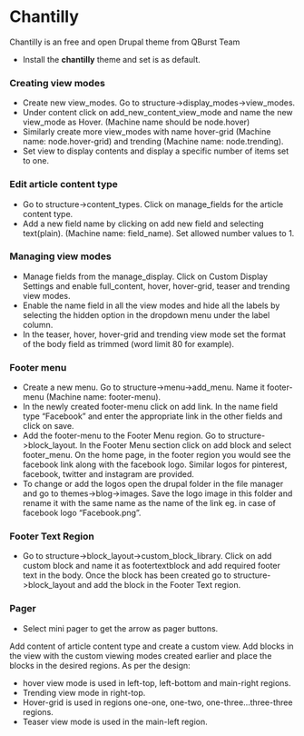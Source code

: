 # Chantilly

Chantilly is an free and open Drupal theme from QBurst Team

* Install the **chantilly** theme and set is as default.

### Creating view modes ###

* Create new view_modes. Go to structure->display_modes->view_modes.
* Under content click on add_new_content_view_mode and name the new view_mode as Hover. (Machine name should be node.hover)
* Similarly create more view_modes with name hover-grid (Machine name: node.hover-grid) and trending (Machine name: node.trending).
* Set view to display contents and display a specific number of items set to one.

### Edit article content type ###

* Go to structure->content_types. Click on manage_fields for the article content type.
* Add a new field name by clicking on add new field and selecting text(plain). (Machine name: field_name). Set allowed number values to 1.

### Managing view modes ###

* Manage fields from the manage_display. Click on Custom Display Settings and enable full_content, hover, hover-grid, teaser and trending view modes.
* Enable the name field in all the view modes and hide all the labels by selecting the hidden option in the dropdown menu under the label column. 
* In the teaser, hover, hover-grid and trending view mode set the format of the body field as trimmed (word limit 80 for example).

### Footer menu ###

* Create a new menu. Go to structure->menu->add_menu. Name it footer-menu (Machine name: footer-menu). 
* In the newly created footer-menu click on add link. In the name field type “Facebook” and enter the appropriate link in the other fields and click on save.
* Add the footer-menu to the Footer Menu region. Go to  structure->block_layout. In the Footer Menu section click on add block and select footer_menu. On the home page, in the footer region you would see the facebook link along with the facebook logo. Similar logos for pinterest, facebook, twitter and instagram are provided.
* To change or add the logos open the drupal folder in the file manager and go to themes->blog->images. Save the logo image in this folder and rename it with the same name as the name of the link eg. in case of facebook logo “Facebook.png”.

### Footer Text Region ###

* Go to structure->block_layout->custom_block_library. Click on add custom block and name it as footertextblock and add required footer text in the body. Once the block has been created go to structure->block_layout and add the block in the Footer Text region.

### Pager ###

* Select mini pager to get the arrow as pager buttons.

Add content of article content type and create a custom view. Add blocks in the view with the custom viewing modes created earlier and place the blocks in the desired regions. 
As per the design:

* hover view mode is used in left-top, left-bottom and main-right regions.
* Trending view mode in right-top.
* Hover-grid is used in regions one-one, one-two, one-three…three-three regions.
* Teaser view mode is used in the main-left region.
